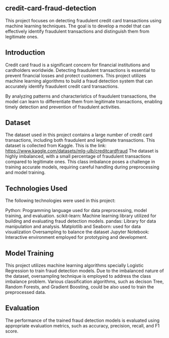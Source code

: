 ## credit-card-fraud-detection
This project focuses on detecting fraudulent credit card transactions using machine learning techniques. 
The goal is to develop a model that can effectively identify fraudulent transactions and distinguish them from legitimate ones.
## Introduction
Credit card fraud is a significant concern for financial institutions and cardholders worldwide. Detecting fraudulent transactions is essential to prevent financial losses and protect customers. This project utilizes machine learning algorithms to build a fraud detection system that can accurately identify fraudulent credit card transactions.

By analyzing patterns and characteristics of fraudulent transactions, the model can learn to differentiate them from legitimate transactions, enabling timely detection and prevention of fraudulent activities.
## Dataset
The dataset used in this project contains a large number of credit card transactions, including both fraudulent and legitimate transactions. This dataset is collected from Kaggle. This is the link: https://www.kaggle.com/datasets/mlg-ulb/creditcardfraud
 The dataset is highly imbalanced, with a small percentage of fraudulent transactions compared to legitimate ones. This class imbalance poses a challenge in training accurate models, requiring careful handling during preprocessing and model training.
 ## Technologies Used
The following technologies were used in this project:

Python: Programming language used for data preprocessing, model training, and evaluation.
scikit-learn: Machine learning library utilized for building and evaluating fraud detection models.
pandas: Library for data manipulation and analysis.
Matplotlib and Seaborn: used for data visualization
Oversampling to balance the dataset
Jupyter Notebook: Interactive environment employed for prototyping and development.
## Model Training
This project utilizes machine learning algorithms specially Logistic Regression to train fraud detection models.
Due to the imbalanced nature of the dataset, oversampling technique is employed to address the class imbalance problem. 
Various classification algorithms, such as decison Tree, Random Forests, and Gradient Boosting, could be also used to train the preprocessed data.
## Evaluation
The performance of the trained fraud detection models is evaluated using appropriate evaluation metrics, such as accuracy, precision, recall, and F1 score.
